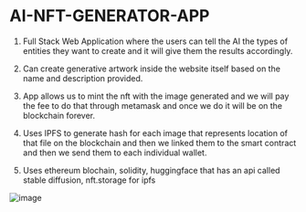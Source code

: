 # AI-NFT-GENERATOR-APP

1) Full Stack Web Application where the users can tell the AI the types of entities they want to create and it will give them the results accordingly.

2) Can create generative artwork inside the website itself based on the name and description provided.

3) App allows us to mint the nft with the image generated and we will pay the fee to do that through metamask and once we do it will be on the blockchain forever.

4) Uses IPFS to generate hash for each image that represents location of that file on the blockchain and then we linked them to the smart contract and then we send them to each individual wallet.

5) Uses ethereum blochain, solidity, huggingface that has an api called stable diffusion, nft.storage for ipfs

![image](https://user-images.githubusercontent.com/56120984/233593531-70d67d69-1f64-4b4e-9158-8bf783a1a22d.png)
